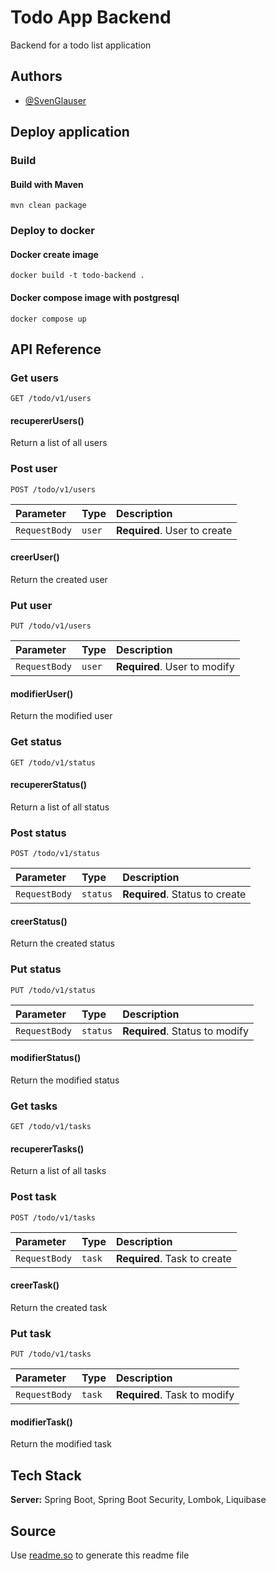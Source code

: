 
# Todo App Backend

Backend for a todo list application

## Authors

- [@SvenGlauser](https://www.github.com/svenglauser)

## Deploy application

### Build

#### Build with Maven 

`mvn clean package`

### Deploy to docker

#### Docker create image 

`docker build -t todo-backend .`

#### Docker compose image with postgresql 

`docker compose up`

## API Reference

### Get users

```http
GET /todo/v1/users
```

#### recupererUsers()

Return a list of all users

### Post user

```http
POST /todo/v1/users
```

| Parameter     | Type   | Description                  |
|:--------------|:-------|:-----------------------------|
| `RequestBody` | `user` | **Required**. User to create |

#### creerUser()

Return the created user

### Put user

```http
PUT /todo/v1/users
```

| Parameter     | Type   | Description                  |
|:--------------|:-------|:-----------------------------|
| `RequestBody` | `user` | **Required**. User to modify |

#### modifierUser()

Return the modified user

### Get status

```http
GET /todo/v1/status
```

#### recupererStatus()

Return a list of all status

### Post status

```http
POST /todo/v1/status
```

| Parameter     | Type     | Description                    |
|:--------------|:---------|:-------------------------------|
| `RequestBody` | `status` | **Required**. Status to create |

#### creerStatus()

Return the created status

### Put status

```http
PUT /todo/v1/status
```

| Parameter     | Type     | Description                    |
|:--------------|:---------|:-------------------------------|
| `RequestBody` | `status` | **Required**. Status to modify |

#### modifierStatus()

Return the modified status

### Get tasks

```http
GET /todo/v1/tasks
```

#### recupererTasks()

Return a list of all tasks

### Post task

```http
POST /todo/v1/tasks
```

| Parameter     | Type   | Description                  |
|:--------------|:-------|:-----------------------------|
| `RequestBody` | `task` | **Required**. Task to create |

#### creerTask()

Return the created task

### Put task

```http
PUT /todo/v1/tasks
```

| Parameter     | Type   | Description                  |
|:--------------|:-------|:-----------------------------|
| `RequestBody` | `task` | **Required**. Task to modify |

#### modifierTask()

Return the modified task

## Tech Stack

**Server:** Spring Boot, Spring Boot Security, Lombok, Liquibase

## Source

Use [readme.so](https://readme.so/editor) to generate this readme file
